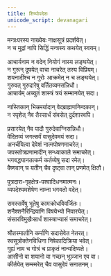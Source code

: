 ```yaml
---
title: शिष्योपदेशः  
unicode_script: devanagari  
---
```


मन्त्रःपरस्य नाख्येयः नाक्षसूत्रं प्रदर्शयेत्।  
न च मुद्रां नापि सिद्धिं मन्त्रस्य कथयेत् स्वयम्।  

आचार्यनाम न वदेन् नियोगं नास्य लङ्घयेत्।  
न गुरून् दूषयेत् वाचा नाचरेत् तस्य विप्रियम्।  
शयनादींश्च न गुरोः आक्रमेत् न च लङ्घयेत्।  
गुरुवत् गुरुदारेषु वर्तितव्यमसन्निधौ।  
आचार्यम् अच्युतं शास्त्रं त्रयं सम्मानयेत् सदा।  

नास्तिकान् भिन्नमर्यादान् वेदब्राह्मणनिन्दकान्।  
न स्पृशेत् नैव तैस्सार्धं संवसेत् दुर्दशास्वपि।  

प्रसारयेत् नैव पादौ गुरुदेवाग्निसन्निधौ।  
वेदितव्यं जगत्सर्वं वासुदेवमयं सदा।  
अनर्चयित्वा  देवेशं नात्मपोषणमाचरेत्।  
जपस्तोत्रप्रणामादीन्  सन्ध्याकाले समाचरेत्।  
भगवद्ध्यानतत्कर्म कर्तव्येषु सदा रमेत्।  
वैष्णवान् च यतीन् चैव दृष्ट्वा तान् प्रणमेत् क्षितौ।  

पुत्रदारा-गृहक्षेत्र-पश्वादिधनमात्मनः।  
व्यपदेश्यमशेषेण नाम्ना भगवतो वदेत्।  

समस्सर्वेषु भूतेषु कामक्रोधविवर्जितः।  
शनैश्शनैरिन्द्रियाणि विषयेभ्यो निवारयेत्।  
संसारविमुखैःसार्धं शास्त्राभ्यासं समाचरेत्।  

श्रौतस्मार्तानि कर्माणि सदासेवेत नेतरत्।  
स्वसूत्रोक्तेनविधिना निषेकादिक्रिया भवेत्।  
गुह्यं नाम च गोत्रं च प्राकृतं नान्यदिष्यते।  
आसीनो वा शयानो वा गच्छन् भुञ्जान एव वा।  
कीर्तयेत् सम्स्मरेत् चैव वासुदेवं सनातनम्।  
